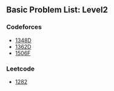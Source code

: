 ## Basic Problem List: Level2


### Codeforces
- [1348D](/problem-solving/greedy/basic/l2-cf-1348D)
- [1362D](/problem-solving/greedy/basic/l2-cf-1362D)
- [1506F](/problem-solving/greedy/basic/l2-cf-1506F)


### Leetcode
- [1282](/problem-solving/greedy/basic/l2-lc-1282)



